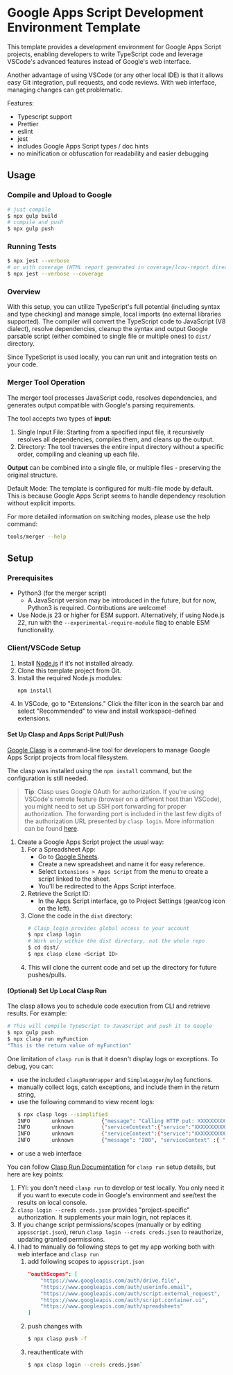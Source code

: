 # Google Apps Script Development Environment Template

This template provides a development environment for Google Apps Script projects, enabling developers to write TypeScript code and leverage VSCode's advanced features instead of Google's web interface. 

Another advantage of using VSCode (or any other local IDE) is that it allows easy Git integration, pull requests, and code reviews. With web interface, managing changes can get problematic.

Features:
- Typescript support
- Prettier
- eslint
- jest
- includes Google Apps Script types / doc hints
- no minification or obfuscation for readability and easier debugging

## Usage

### Compile and Upload to Google
```bash
# just compile 
$ npx gulp build
# compile and push
$ npx gulp push
```

### Running Tests

```bash
$ npx jest --verbose
# or with coverage (HTML report generated in coverage/lcov-report directory)
$ npx jest --verbose --coverage
```

### Overview
With this setup, you can utilize TypeScript's full potential (including syntax and type checking) and manage simple, local imports (no external libraries supported). The compiler will convert the TypeScript code to JavaScript (V8 dialect), resolve dependencies, cleanup the syntax and output Google parsable script (either combined to single file or multiple ones) to `dist/` directory.

Since TypeScript is used locally, you can run unit and integration tests on your code.

### Merger Tool Operation
The merger tool processes JavaScript code, resolves dependencies, and generates output compatible with Google's parsing requirements.

The tool accepts two types of **input**:
1. Single Input File: Starting from a specified input file, it recursively resolves all dependencies, compiles them, and cleans up the output.
1. Directory: The tool traverses the entire input directory without a specific order, compiling and cleaning up each file.

**Output** can be combined into a single file,  or multiple files - preserving the original structure.

Default Mode:
The template is configured for multi-file mode by default. This is because Google Apps Script seems to handle dependency resolution without explicit imports.

For more detailed information on switching modes, please use the help command:
```Bash
tools/merger --help
```

## Setup

### Prerequisites
- Python3 (for the merger script)
    - A JavaScript version may be introduced in the future, but for now, Python3 is required. Contributions are welcome!
- Use Node.js 23 or higher for ESM support.
Alternatively, if using Node.js 22, run with the `--experimental-require-module` flag to enable ESM functionality.
### Client/VSCode Setup

1. Install [Node.js](https://nodejs.org/en) if it’s not installed already.
2. Clone this template project from Git.
3. Install the required Node.js modules:
    ```bash
    npm install
    ```
4. In VSCode, go to "Extensions." Click the filter icon in the search bar and select "Recommended" to view and install workspace-defined extensions.

#### Set Up Clasp and Apps Script Pull/Push

[Google Clasp](https://github.com/google/clasp) is a command-line tool for developers to manage Google Apps Script projects from local filesystem.

The clasp was installed using the `npm install` command, but the configuration is still needed.  

> **Tip**: Clasp uses Google OAuth for authorization. If you're using VSCode's remote feature (browser on a different host than VSCode), you might need to set up SSH port forwarding for proper authorization. The forwarding port is included in the last few digits of the authorization URL presented by `clasp login`. More information can be found [here](docs/clasp_ssh_forwarding.md).

1. Create a Google Apps Script project the usual way:
    1. For a Spreadsheet App:
        - Go to [Google Sheets](https://docs.google.com/spreadsheets/u/0/).
        - Create a new spreadsheet and name it for easy reference.
        - Select `Extensions > Apps Script` from the menu to create a script linked to the sheet.
        - You'll be redirected to the Apps Script interface.
    2. Retrieve the Script ID:
        - In the Apps Script interface, go to Project Settings (gear/cog icon on the left).
    3. Clone the code in the `dist` directory:
        ```bash
        # Clasp login provides global access to your account
        $ npx clasp login
        # Work only within the dist directory, not the whole repo
        $ cd dist/
        $ npx clasp clone <Script ID>
        ```
    4. This will clone the current code and set up the directory for future pushes/pulls.

#### (Optional) Set Up Local Clasp Run

The clasp allows you to schedule code execution from CLI and retrieve results. For example:

```bash
# This will compile TypeScript to JavaScript and push it to Google
$ npx gulp push
$ npx clasp run myFunction
"This is the return value of myFunction"
```

One limitation of `clasp run` is that it doesn't display logs or exceptions. To debug, you can:
- use the included `claspRunWrapper` and `SimpleLogger`/`mylog` functions.
- manually collect logs, catch exceptions, and include them in the return string, 
- use the following command to view recent logs:
    ```bash
    $ npx clasp logs --simplified
    INFO       unknown         {"message": "Calling HTTP put: XXXXXXXXXX", "serviceContext" :{ "service": "XXXXXXXX"}}
    INFO       unknown         {"serviceContext":{"service":"XXXXXXXXXXX"},"message":"Time: 0.415"}
    INFO       unknown         {"serviceContext":{"service":"XXXXXXXXXXXXXXX"},"message":"Done"}
    INFO       unknown         {"message": "200", "serviceContext" :{ "service": "XXXXXXXXX"}}
    ```
- or use a web interface

You can follow [Clasp Run Documentation](https://github.com/google/clasp/blob/master/docs/run.md) for `clasp run` setup details, but here are key points:

1. FYI: you don't need `clasp run` to develop or test locally. You only need it if you want to execute code in Google's environment and see/test the results on local console.
1. `clasp login --creds creds.json` provides "project-specific" authorization. It supplements your main login, not replaces it.
2. If you change script permissions/scopes (manually or by editing `appsscript.json`), rerun `clasp login --creds creds.json` to reauthorize, updating granted permissions.
1. I had to manually do following steps to get my app working both with web interface and `clasp run`
    1. add following scopes to `appsscript.json`
        ```json
        "oauthScopes": [
            "https://www.googleapis.com/auth/drive.file",
            "https://www.googleapis.com/auth/userinfo.email",
            "https://www.googleapis.com/auth/script.external_request",
            "https://www.googleapis.com/auth/script.container.ui",
            "https://www.googleapis.com/auth/spreadsheets"
        ]
        ```
    1. push changes with 
        ```bash
        $ npx clasp push -f
        ```
    1. reauthenticate with 
        ```bash
        $ npx clasp login --creds creds.json`
        ```